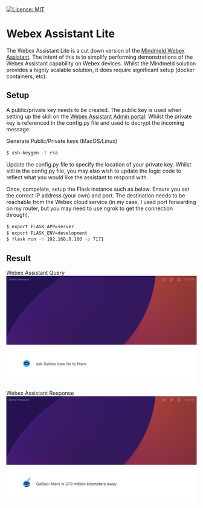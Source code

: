 [![License: MIT](https://img.shields.io/badge/License-MIT-green.svg)](https://opensource.org/licenses/MIT)
# Webex Assistant Lite
The Webex Assistant Lite is a cut down version of the [Mindmeld Webex Assistant](https://github.com/cisco/webex-assistant-sdk). The intent of this is to simplify performing demonstrations of the Webex Assistant capability on Webex devices. Whilst the Mindmeld solution provides a highly scalable solution, it does require significant setup (docker containers, etc).

## Setup
A public/private key needs to be created. The public key is used when setting up the skill on the [Webex Assistant Admin portal](https://skills-admin.intelligence.webex.com/admin). Whilst the private key is referenced in the config.py file and used to decrypt the incoming message.

Generate Public/Private keys (MacOS/Linux)
```sh
$ ssh-keygen -t rsa
```

Update the config.py file to specify the location of your private key. Whilst still in the config.py file, you may also wish to update the logic code to reflect what you would like the assistant to respond with.

Once, compelete, setup the Flask instance such as below. Ensure you set the correct IP address (your own) and port. The destination needs to be reachable from the Webex cloud service (in my case, I used port forwarding on my router, but you may need to use ngrok to get the connection through).
```sh
$ export FLASK_APP=server
$ export FLASK_ENV=development
$ flask run -h 192.168.0.100 -p 7171
```

## Result
Webex Assistant Query
![Webex Assistant Query](https://github.com/dhenwood/Webex-Assistant-Lite/blob/main/webexAssistantQuery.png)

Webex Assistant Response
![Webex Assistant Response](https://github.com/dhenwood/Webex-Assistant-Lite/blob/main/webexAssitantResponse.png)
